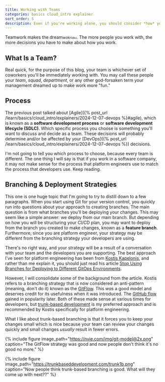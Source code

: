 ```yaml
---
title: Working with Teams
categories: basics cloud_intro explainer
sort_order: 5
description: Even if you're working alone, you should consider *how* you are going to work
---
```

Teamwork makes the dream<span style="font-size: 0.9em;">w</span><span style="font-size: 0.85em;">o</span><span style="font-size: 0.8em;">k</span><span style="font-size: 0.75em;">r</span><span style="font-size: 0.7em;">i</span><span style="font-size: 0.65em;">d</span><span style="font-size: 0.6em;">i</span><span style="font-size: 0.55em;">k</span><span style="font-size: 0.5em;">d</span>. The more people you work with, the more decisions you have to make about how you work.

## What Is a Team?

Real quick, for the purpose of this blog, your team is whichever set of coworkers you'll be immediately working with. You may call these people your *team*, *squad*, *department*, or any other god-forsaken term your management dreamed up to make work more "fun."
<!--more-->

## Process

The previous post talked about [Agile]({% post_url /learn/basics/cloud_intro/explainers/2024-12-07-devops %}#agile), which is known as a **software development process** or **software development lifecycle (SDLC)**. Which specific process you choose is something you'll want to discuss and decide as a team. These decisions will probably determine and/or be affected by your [DevOps]({% post_url /learn/basics/cloud_intro/explainers/2024-12-07-devops %}) decisions.

I'm not going to tell you which process to choose, because every team is different. The one thing I will say is that if you work in a software company, it may not make sense for the process that platform engineers use to match the process that developers use. Keep reading.

## Branching & Deployment Strategies

This one is one huge topic that I'm going to try to distill down to a few paragraphs. When you start using Git for your version control, you quickly run into questions about your approach to creating branches. The main question is from what branches you'll be deploying your changes. This may seem like a simple answer: we deploy from our main branch. But depending on how you will be structuring your CI/CD plan, you may want to deploy from the branch you created to make changes, known as a **feature branch**. Furthermore, since you are platform engineer, your strategy may be different from the branching strategy your developers are using.

There's no right way, and your strategy will be a result of a conversation with your team and the developers you are supporting. The best approach I've seen for platform engineering has been from [Kostis Kapelonis](https://www.linkedin.com/in/kkapelon/?originalSubdomain=gr), and rather than me explain it, you should just read his article [Stop Using Branches for Deploying to Different GitOps Environments](https://codefresh.io/blog/stop-using-branches-deploying-different-gitops-environments/).

However, I will consolidate some of the background from the article. Kostis refers to a branching strategy that is now considered an anti-pattern (meaning, don't do it) known as the [GitFlow](https://nvie.com/posts/a-successful-git-branching-model/). This *was* a good model and deserves credit for its usefulness when it was introduced. The [GitHub flow](https://docs.github.com/en/get-started/quickstart/github-flow) gained in popularity later. Both of these made sense at various times for developers, but [trunk-based development](https://trunkbaseddevelopment.com/) is my preferred approach and is recommended by Kostis specifically for platform engineering.

What I like about trunk-based branching is that it forces you to keep your changes small which is nice because your team can review your changes quickly and small changes *usually* result in fewer errors.

{% include figure image_path="https://nvie.com/img/git-model@2x.png" caption="The GitFlow strategy was good and now people don't think it's no good no more." %}

{% include figure image_path="https://trunkbaseddevelopment.com/trunk1b.png" caption="Now people think trunk-based branching is good. What will they come up with next??" %}